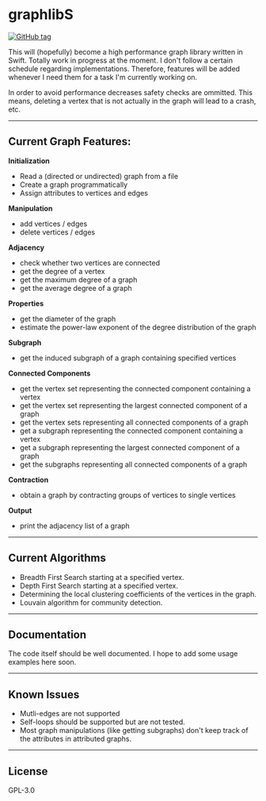 # graphlibS
[![GitHub tag](https://img.shields.io/badge/Version-0.0.42-brightgreen.svg)](https://github.com/maxkatzmann/graphlibS/releases/tag/0.0.42)

This will (hopefully) become a high performance graph library written in Swift.
Totally work in progress at the moment. I don't follow a certain schedule
regarding implementations. Therefore, features will be added whenever I need them
for a task I'm currently working on.

In order to avoid performance decreases safety checks are ommitted. This means,
deleting a vertex that is not actually in the graph will lead to a crash, etc.

---

## Current Graph Features:
**Initialization**
* Read a (directed or undirected) graph from a file
* Create a graph programmatically
* Assign attributes to vertices and edges

**Manipulation**
* add vertices / edges
* delete vertices / edges

**Adjacency**
* check whether two vertices are connected
* get the degree of a vertex
* get the maximum degree of a graph
* get the average degree of a graph

**Properties**
* get the diameter of the graph
* estimate the power-law exponent of the degree distribution of the graph

**Subgraph**
* get the induced subgraph of a graph containing specified vertices

**Connected Components**
* get the vertex set representing the connected component containing a vertex
* get the vertex set representing the largest connected component of a graph
* get the vertex sets representing all connected components of a graph
* get a subgraph representing the connected component containing a vertex 
* get a subgraph representing the largest connected component of a graph
* get the subgraphs representing all connected components of a graph

**Contraction**
* obtain a graph by contracting groups of vertices to single vertices

**Output**
* print the adjacency list of a graph

---

## Current Algorithms
* Breadth First Search starting at a specified vertex.
* Depth First Search starting at a specified vertex.
* Determining the local clustering coefficients of the vertices in the graph.
* Louvain algorithm for community detection.

---

## Documentation
The code itself should be well documented. I hope to add some usage examples
here soon.

---

## Known Issues
 * Mutli-edges are not supported
 * Self-loops should be supported but are not tested.
 * Most graph manipulations (like getting subgraphs) don't keep track
   of the attributes in attributed graphs.

---
## License
GPL-3.0

































